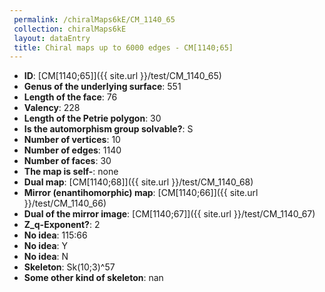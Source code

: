 ```yaml
--- 
 permalink: /chiralMaps6kE/CM_1140_65 
 collection: chiralMaps6kE
 layout: dataEntry
 title: Chiral maps up to 6000 edges - CM[1140;65]
---
```


- **ID**: [CM[1140;65]]({{ site.url }}/test/CM_1140_65)
- **Genus of the underlying surface**: 551
- **Length of the face**: 76
- **Valency**: 228
- **Length of the Petrie polygon**: 30
- **Is the automorphism group solvable?**: S
- **Number of vertices**: 10
- **Number of edges**: 1140
- **Number of faces**: 30
- **The map is self-**: none
- **Dual map**: [CM[1140;68]]({{ site.url }}/test/CM_1140_68)
- **Mirror (enantihomorphic) map**: [CM[1140;66]]({{ site.url }}/test/CM_1140_66)
- **Dual of the mirror image**: [CM[1140;67]]({{ site.url }}/test/CM_1140_67)
- **Z_q-Exponent?**: 2
- **No idea**:  115:66
- **No idea**: Y
- **No idea**: N
- **Skeleton**: Sk(10;3)^57
- **Some other kind of skeleton**: nan
